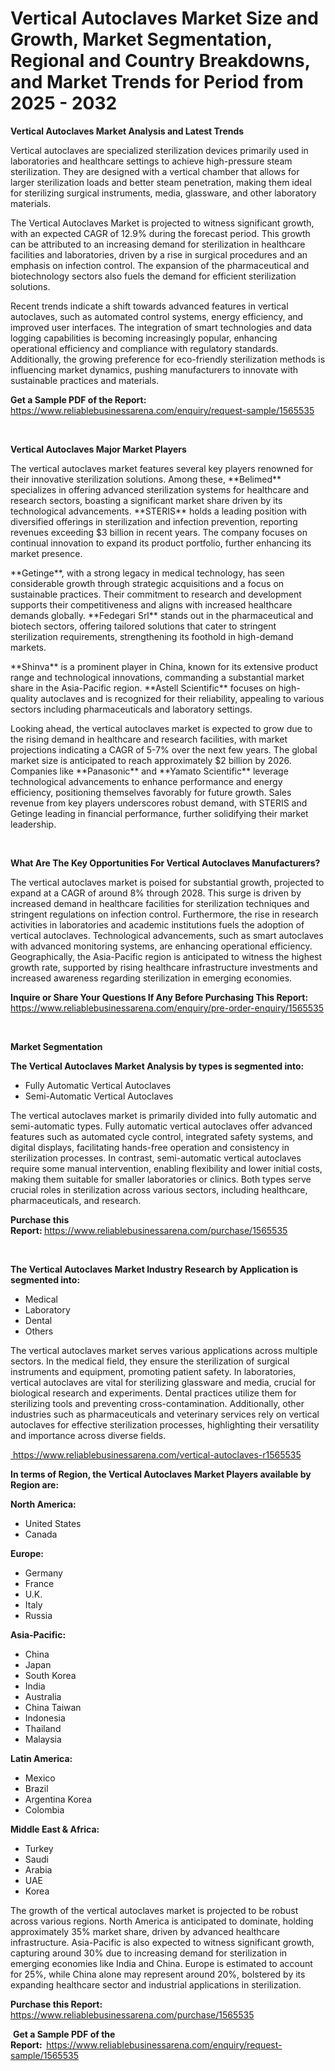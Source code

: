 <p><h1>Vertical Autoclaves Market Size and Growth, Market Segmentation, Regional and Country Breakdowns, and Market Trends for Period from 2025 -  2032</h1></p><p><strong>Vertical Autoclaves Market Analysis and Latest Trends</strong></p>
<p><p>Vertical autoclaves are specialized sterilization devices primarily used in laboratories and healthcare settings to achieve high-pressure steam sterilization. They are designed with a vertical chamber that allows for larger sterilization loads and better steam penetration, making them ideal for sterilizing surgical instruments, media, glassware, and other laboratory materials.</p><p>The Vertical Autoclaves Market is projected to witness significant growth, with an expected CAGR of 12.9% during the forecast period. This growth can be attributed to an increasing demand for sterilization in healthcare facilities and laboratories, driven by a rise in surgical procedures and an emphasis on infection control. The expansion of the pharmaceutical and biotechnology sectors also fuels the demand for efficient sterilization solutions.</p><p>Recent trends indicate a shift towards advanced features in vertical autoclaves, such as automated control systems, energy efficiency, and improved user interfaces. The integration of smart technologies and data logging capabilities is becoming increasingly popular, enhancing operational efficiency and compliance with regulatory standards. Additionally, the growing preference for eco-friendly sterilization methods is influencing market dynamics, pushing manufacturers to innovate with sustainable practices and materials.</p></p>
<p><strong>Get a Sample PDF of the Report:&nbsp;</strong> <a href="https://www.reliablebusinessarena.com/enquiry/request-sample/1565535?utm_campaign=3181&utm_medium=2&utm_source=Github&utm_content=ia&utm_term=13042025&utm_id=vertical-autoclaves">https://www.reliablebusinessarena.com/enquiry/request-sample/1565535</a></p>
<p>&nbsp;</p>
<p><strong>Vertical Autoclaves Major Market Players</strong></p>
<p><p>The vertical autoclaves market features several key players renowned for their innovative sterilization solutions. Among these, **Belimed** specializes in offering advanced sterilization systems for healthcare and research sectors, boasting a significant market share driven by its technological advancements. **STERIS** holds a leading position with diversified offerings in sterilization and infection prevention, reporting revenues exceeding $3 billion in recent years. The company focuses on continual innovation to expand its product portfolio, further enhancing its market presence.</p><p>**Getinge**, with a strong legacy in medical technology, has seen considerable growth through strategic acquisitions and a focus on sustainable practices. Their commitment to research and development supports their competitiveness and aligns with increased healthcare demands globally. **Fedegari Srl** stands out in the pharmaceutical and biotech sectors, offering tailored solutions that cater to stringent sterilization requirements, strengthening its foothold in high-demand markets.</p><p>**Shinva** is a prominent player in China, known for its extensive product range and technological innovations, commanding a substantial market share in the Asia-Pacific region. **Astell Scientific** focuses on high-quality autoclaves and is recognized for their reliability, appealing to various sectors including pharmaceuticals and laboratory settings.</p><p>Looking ahead, the vertical autoclaves market is expected to grow due to the rising demand in healthcare and research facilities, with market projections indicating a CAGR of 5-7% over the next few years. The global market size is anticipated to reach approximately $2 billion by 2026. Companies like **Panasonic** and **Yamato Scientific** leverage technological advancements to enhance performance and energy efficiency, positioning themselves favorably for future growth. Sales revenue from key players underscores robust demand, with STERIS and Getinge leading in financial performance, further solidifying their market leadership.</p></p>
<p>&nbsp;</p>
<p><strong>What Are The Key Opportunities For Vertical Autoclaves Manufacturers?</strong></p>
<p><p>The vertical autoclaves market is poised for substantial growth, projected to expand at a CAGR of around 8% through 2028. This surge is driven by increased demand in healthcare facilities for sterilization techniques and stringent regulations on infection control. Furthermore, the rise in research activities in laboratories and academic institutions fuels the adoption of vertical autoclaves. Technological advancements, such as smart autoclaves with advanced monitoring systems, are enhancing operational efficiency. Geographically, the Asia-Pacific region is anticipated to witness the highest growth rate, supported by rising healthcare infrastructure investments and increased awareness regarding sterilization in emerging economies.</p></p>
<p><strong>Inquire or Share Your Questions If Any Before Purchasing This Report:</strong> <a href="https://www.reliablebusinessarena.com/enquiry/pre-order-enquiry/1565535?utm_campaign=3181&utm_medium=2&utm_source=Github&utm_content=ia&utm_term=13042025&utm_id=vertical-autoclaves">https://www.reliablebusinessarena.com/enquiry/pre-order-enquiry/1565535</a></p>
<p>&nbsp;</p>
<p><strong>Market Segmentation</strong></p>
<p><strong>The Vertical Autoclaves Market Analysis by types is segmented into:</strong></p>
<p><ul><li>Fully Automatic Vertical Autoclaves</li><li>Semi-Automatic Vertical Autoclaves</li></ul></p>
<p><p>The vertical autoclaves market is primarily divided into fully automatic and semi-automatic types. Fully automatic vertical autoclaves offer advanced features such as automated cycle control, integrated safety systems, and digital displays, facilitating hands-free operation and consistency in sterilization processes. In contrast, semi-automatic vertical autoclaves require some manual intervention, enabling flexibility and lower initial costs, making them suitable for smaller laboratories or clinics. Both types serve crucial roles in sterilization across various sectors, including healthcare, pharmaceuticals, and research.</p></p>
<p><strong>Purchase this Report:&nbsp;</strong><a href="https://www.reliablebusinessarena.com/purchase/1565535?utm_campaign=3181&utm_medium=2&utm_source=Github&utm_content=ia&utm_term=13042025&utm_id=vertical-autoclaves">https://www.reliablebusinessarena.com/purchase/1565535</a></p>
<p>&nbsp;</p>
<p><strong>The Vertical Autoclaves Market Industry Research by Application is segmented into:</strong></p>
<p><ul><li>Medical</li><li>Laboratory</li><li>Dental</li><li>Others</li></ul></p>
<p><p>The vertical autoclaves market serves various applications across multiple sectors. In the medical field, they ensure the sterilization of surgical instruments and equipment, promoting patient safety. In laboratories, vertical autoclaves are vital for sterilizing glassware and media, crucial for biological research and experiments. Dental practices utilize them for sterilizing tools and preventing cross-contamination. Additionally, other industries such as pharmaceuticals and veterinary services rely on vertical autoclaves for effective sterilization processes, highlighting their versatility and importance across diverse fields.</p></p>
<p><a href="https://www.reliablebusinessarena.com/vertical-autoclaves-r1565535?utm_campaign=3181&utm_medium=2&utm_source=Github&utm_content=ia&utm_term=13042025&utm_id=vertical-autoclaves">&nbsp;https://www.reliablebusinessarena.com/vertical-autoclaves-r1565535</a></p>
<p><strong>In terms of Region, the Vertical Autoclaves Market Players available by Region are:</strong></p>
<p>
    <p> <strong> North America: </strong>
        <ul>
            <li>United States</li>
            <li>Canada</li>
        </ul>
        </p> 
    <p> <strong> Europe: </strong>
        <ul>
            <li>Germany</li>
            <li>France</li>
            <li>U.K.</li>
            <li>Italy</li>
            <li>Russia</li>
        </ul>
        </p> 
    <p> <strong> Asia-Pacific: </strong>
        <ul>
            <li>China</li>
            <li>Japan</li>
            <li>South Korea</li>
            <li>India</li>
            <li>Australia</li>
            <li>China Taiwan</li>
            <li>Indonesia</li>
            <li>Thailand</li>
            <li>Malaysia</li>
        </ul>
        </p> 
    <p> <strong> Latin America: </strong>
        <ul>
            <li>Mexico</li>
            <li>Brazil</li>
            <li>Argentina Korea</li>
            <li>Colombia</li>
        </ul>
        </p> 
    <p> <strong> Middle East & Africa: </strong>
        <ul>
            <li>Turkey</li>
            <li>Saudi</li>
            <li>Arabia</li>
            <li>UAE</li>
            <li>Korea</li>
        </ul>
    </p>
    </p>
<p><p>The growth of the vertical autoclaves market is projected to be robust across various regions. North America is anticipated to dominate, holding approximately 35% market share, driven by advanced healthcare infrastructure. Asia-Pacific is also expected to witness significant growth, capturing around 30% due to increasing demand for sterilization in emerging economies like India and China. Europe is estimated to account for 25%, while China alone may represent around 20%, bolstered by its expanding healthcare sector and industrial applications in sterilization.</p></p>
<p><strong>Purchase this Report: </strong><a href="https://www.reliablebusinessarena.com/purchase/1565535?utm_campaign=3181&utm_medium=2&utm_source=Github&utm_content=ia&utm_term=13042025&utm_id=vertical-autoclaves">https://www.reliablebusinessarena.com/purchase/1565535</a></p>
<p>&nbsp;<strong>Get a Sample PDF of the Report:&nbsp;&nbsp;</strong><a href="https://www.reliablebusinessarena.com/enquiry/request-sample/1565535?utm_campaign=3181&utm_medium=2&utm_source=Github&utm_content=ia&utm_term=13042025&utm_id=vertical-autoclaves">https://www.reliablebusinessarena.com/enquiry/request-sample/1565535</a></p>
<p><strong></strong></p>
<p><p></p><p></p><p></p></p>